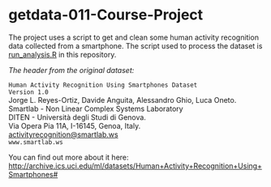 # getdata-011-Course-Project

The project uses a script to get and clean some human activity recognition data collected from a smartphone.
The script used to process the dataset is [run_analysis.R](https://github.com/dimichelec/getdata-011-Course-Project/blob/master/run_analysis.R) in this repository.

*The header from the original dataset:*  

`Human Activity Recognition Using Smartphones Dataset`  
`Version 1.0`  
Jorge L. Reyes-Ortiz, Davide Anguita, Alessandro Ghio, Luca Oneto.  
Smartlab - Non Linear Complex Systems Laboratory  
DITEN - Università degli Studi di Genova.  
Via Opera Pia 11A, I-16145, Genoa, Italy.  
activityrecognition@smartlab.ws  
`www.smartlab.ws`


You can find out more about it here:
http://archive.ics.uci.edu/ml/datasets/Human+Activity+Recognition+Using+Smartphones#
</p>
<!---
#
# ... and does the following with it:

# Download the dataset:
dataFile <- "UCI_HAR_Dataset.zip"

 fileUrl <- "https://d396qusza40orc.cloudfront.net/getdata%2Fprojectfiles%2FUCI%20HAR%20Dataset.zip"
 download.file(url = fileUrl, destfile = dataFile, method = "auto")
 dateDownloaded <- date()


# 1. Merges the training and the test sets to create one data set.

dat <- cbind(
  read.table(unz(dataFile, "UCI HAR Dataset/train/subject_train.txt")),
  read.table(unz(dataFile, "UCI HAR Dataset/train/y_train.txt")),
  read.table(unz(dataFile, "UCI HAR Dataset/train/X_train.txt"))
)

dat <- rbind(dat,
  cbind(
    read.table(unz(dataFile, "UCI HAR Dataset/test/subject_test.txt")),
    read.table(unz(dataFile, "UCI HAR Dataset/test/y_test.txt")),
    read.table(unz(dataFile, "UCI HAR Dataset/test/X_test.txt"))
  )             
)


# 4. Appropriately labels the data set with descriptive variable names.

names(dat)[1] <- "subject"
names(dat)[2] <- "activity"
names(dat)[3:563] = gsub(
  "(\\(|\\))*","",
  as.character(read.table(unz(dataFile, "UCI HAR Dataset/features.txt"))[,2])
)


# 2. Extracts only the measurements on the mean and standard deviation for each measurement. 

keep <- grepl("(-mean|-std)\\b",names(dat))
keep[1:2] <- TRUE
dat <- dat[,keep]


# 3. Uses descriptive activity names to name the activities in the data set

library(plyr)
dat$activity <- mapvalues(
  dat$activity,
  from = 1:6,
  to = as.character(read.table(unz(dataFile, "UCI HAR Dataset/activity_labels.txt"))[,2])
)


# 5. From the data set in step 4, creates a second, independent tidy data set with the average of each variable for each activity and each subject.

dat2 <- dcast(
  melt(dat,id.vars = c("subject","activity")), 
  subject + activity ~ variable,
  mean
)


# write the output data to a file

write.table(dat2, file = "dat2.txt", row.name = FALSE)
-->

